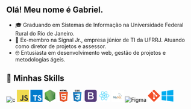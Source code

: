 ## Olá! Meu nome é Gabriel. 

- 🎓 Graduando em Sistemas de Informação na Universidade Federal Rural do Rio de Janeiro.
- 💜 Ex-membro na Signal Jr., empresa júnior de TI da UFRRJ. Atuando como diretor de projetos e assessor.
- 🤓 Entusiasta em desenvolvimento web, gestão de projetos e metodologias ágeis.

## 🚀 Minhas Skills

<img height="32" src="https://cdn.iconscout.com/icon/free/png-512/c-programming-569564.png" alt="c"/> <img height="32" src="https://raw.githubusercontent.com/github/explore/80688e429a7d4ef2fca1e82350fe8e3517d3494d/topics/javascript/javascript.png" alt="Javascript"/> <img height="32" src="https://raw.githubusercontent.com/github/explore/80688e429a7d4ef2fca1e82350fe8e3517d3494d/topics/typescript/typescript.png" alt="Typescript"/> <img height="32" src="https://raw.githubusercontent.com/github/explore/80688e429a7d4ef2fca1e82350fe8e3517d3494d/topics/nodejs/nodejs.png" alt="Nodejs"/> <img height="32" src="https://raw.githubusercontent.com/github/explore/80688e429a7d4ef2fca1e82350fe8e3517d3494d/topics/html/html.png" alt="HTML5"/> <img height="32" src="https://raw.githubusercontent.com/github/explore/80688e429a7d4ef2fca1e82350fe8e3517d3494d/topics/css/css.png" alt="CSS"/> <img height="32" src="https://raw.githubusercontent.com/github/explore/80688e429a7d4ef2fca1e82350fe8e3517d3494d/topics/bootstrap/bootstrap.png" alt="Bootstrap"/> <img height="32" src="https://raw.githubusercontent.com/github/explore/80688e429a7d4ef2fca1e82350fe8e3517d3494d/topics/react/react.png" alt="React"/> <img height="32" src="https://raw.githubusercontent.com/github/explore/80688e429a7d4ef2fca1e82350fe8e3517d3494d/topics/mysql/mysql.png" alt="MySQL"/> <img height="32" src="https://camo.githubusercontent.com/a84afc8a2f5db03db16084c9250b8b40b6a31ee604baf485324c337dd60b31a3/68747470733a2f2f63646e2d69636f6e732d706e672e666c617469636f6e2e636f6d2f3531322f353936382f353936383730352e706e67" alt="Figma"/> <img height="32" src="https://github.com/devicons/devicon/blob/master/icons/git/git-plain.svg" alt="Git"/> <img height="32" src="https://github.com/devicons/devicon/blob/master/icons/windows8/windows8-original.svg" alt="Windows"/>

